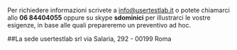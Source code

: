 Per richiedere informazioni scrivete a info@usertestlab.it o potete chiamarci allo **06 84404055** oppure su skype **sdominici** per illustrarci le vostre esigenze, in base alle quali prepareremo un preventivo ad hoc.

##La sede
usertestlab srl
via Salaria, 292 - 00199 Roma
